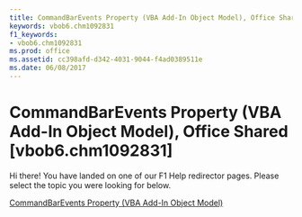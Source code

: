 ```yaml
---
title: CommandBarEvents Property (VBA Add-In Object Model), Office Shared [vbob6.chm1092831]
keywords: vbob6.chm1092831
f1_keywords:
- vbob6.chm1092831
ms.prod: office
ms.assetid: cc398afd-d342-4031-9044-f4ad0389511e
ms.date: 06/08/2017
---
```



# CommandBarEvents Property (VBA Add-In Object Model), Office Shared [vbob6.chm1092831]

Hi there! You have landed on one of our F1 Help redirector pages. Please select the topic you were looking for below.

[CommandBarEvents Property (VBA Add-In Object Model)](http://msdn.microsoft.com/library/342f5e9c-c5cc-4596-0b05-0985df1aba49%28Office.15%29.aspx)

